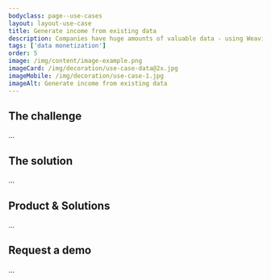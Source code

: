 ```yaml
---
bodyclass: page--use-cases
layout: layout-use-case
title: Generate income from existing data
description: Companies have huge amounts of valuable data - using Weaviate to monetize the data as supplementary income stream alongside core business.
tags: ['data monetization']
order: 5
image: /img/content/image-example.png
imageCard: /img/decoration/use-case-data@2x.jpg
imageMobile: /img/decoration/use-case-1.jpg
imageAlt: Generate income from existing data
---
```


## The challenge

...

## The solution

...

## Product & Solutions

...

## Request a demo

...

